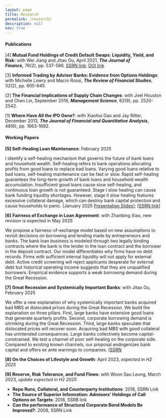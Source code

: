 ```yaml
---
layout: page
title: Research
permalink: /research/
description: null
nav: true
---
```

#### P﻿ublications

\[﻿4] **Mutual Fund Holdings of Credit Default Swaps: Liquidity, Yield, and Risk:** with Wei Jiang and Jitao Ou, April 2021, ***The Journal of Finance,*** 76(2), pp. 537-586.  [SSRN link](https://papers.ssrn.com/sol3/papers.cfm?abstract_id=2549996); [DOI link](https://onlinelibrary.wiley.com/doi/10.1111/jofi.12996)

\[﻿3] **Informed Trading by Adviser Banks: Evidence from Options Holdings**: with Michelle Lowry and Macro Rossi, ***The Review of Financial Studies***, 32(2), pp. 605-645.

\[﻿2] **The Financial Implications of Supply Chain Changes**: with Joel Houston and Chen Lin, September 2016, ***Management Science***, 62(9), pp. 2520-2542.

\[﻿1] **Where Have All the IPO Gone?**: with Xiaohui Gao and Jay Ritter, December 2013, ***The Journal of Financial and Quantitative Analysis***, 48(6), pp. 1663-1692.

#### Working Papers

**\[5] Self-Healing Loan Maintenance**: February 2025 

I identify a self-healing mechanism that governs the future of bank loans and household wealth. Self-healing refers to bank operations allocating profits from good loans to replace bad loans. Varying good loans relative to bad loans, self-healing maintenance can be fast or slow. Rapid self-healing guarantees the long-term growth of bank loans and household wealth accumulation. Insufficient good loans cause slow self-healing, and continuous loan growth is not guaranteed. Stage I slow healing can cause bank funding liquidity shortages. However, stage II slow healing features excessive collateral damage, which can destroy bank capital protection and cause households to panic. [January 2025 [Presentation Slides](https://www.dropbox.com/scl/fi/3mfm2k3zaaiazvqgahr3f/Banks_pres.pdf?rlkey=j47jsowynn2mci74cix4e2wdz&dl=0)[](https://www.dropbox.com/scl/fi/0d0k94sac9psjogyjxpnw/Banks_pres.pdf?rlkey=0cjopbjvq4o78ubn8fx8lbbke&dl=0)]; [[SSRN link](https://papers.ssrn.com/sol3/papers.cfm?abstract_id=4649359)]

**\[6]** **Fairness of Exchange in Loan Agreement**: with Zhanbing Xiao, new revision is expected in May 2025

We propose a fairness-of-exchange model based on new assumptions to revisit decisions on borrowing and lending made by entrepreneurs and banks. The bank loan business is modeled through two legally binding contracts where the bank is the lender in the loan contract and the borrower in the deposit contract. Our model differentiates why firms have no debt records. Firms with sufficient internal liquidity will not apply for external debt. Active credit screening will reject applicants desperate for external debt but historical operating income suggests that they are unqualified borrowers. Empirical evidence supports a weak borrowing demand during the Great Recession.

**\[7]** **Great Recession and Systemically Important Banks**: with Jitao Ou, February 2025

We offer a new explanation of why systemically important banks acquired bad MBS at dislocated prices during the Great Recession. We build the explanation on three pillars. First, large banks have extensive good loans that generate quarterly profits. Second, corporate borrowing demand is shrinking during the Great Recession. Third, large banks speculate that dislocated prices will recover soon. Acquiring bad MBS with good collateral has unintended consequences. Large banks collectively become capital-constrained. We test a channel of poor self-healing on the corporate side. Compared to existing known channels, our proposal endogenizes bank capital and offers ex ante warnings to companies. [[SSRN](https://papers.ssrn.com/sol3/papers.cfm?abstract_id=5121111)

**\[8] O﻿n the Choices of Lifestyle and Growth**: April 2023, *expected in H2 2025*

**\[9] R﻿eserve, Risk Tolerance, and Fund Flows**: with Woon Sau Leung, March 2023, *update expected  in H2 2025*

* **R﻿epo Runs, Collateral, and Counterparty Institutions**: 2016, SSRN Link
* **T﻿he Source of Superior Infomration: Admisors' Holdings of Call Options on Targets**: 2016, SSRB link
* **C﻿an the performance of Structural Corporate Bond Models Be Improved?**: 2008, SSRN Link

<br/>